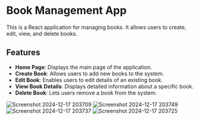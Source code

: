 # Book Management App

This is a React application for managing books. It allows users to create, edit, view, and delete books.

## Features

- **Home Page**: Displays the main page of the application.
- **Create Book**: Allows users to add new books to the system.
- **Edit Book**: Enables users to edit details of an existing book.
- **View Book Details**: Displays detailed information about a specific book.
- **Delete Book**: Lets users remove a book from the system.

![Screenshot 2024-12-17 203709](https://github.com/user-attachments/assets/b5ce762c-a9f5-4d08-b372-6dcfdf5184cf)
![Screenshot 2024-12-17 203749](https://github.com/user-attachments/assets/ed35dfc7-18a4-4b2f-bd87-af6d6f7c6bed)
![Screenshot 2024-12-17 203737](https://github.com/user-attachments/assets/9c6c1f4d-92e2-469b-a6c1-7f875a98b97a)
![Screenshot 2024-12-17 203725](https://github.com/user-attachments/assets/ba532fc4-c924-4a35-9581-8e8c06e91b5d)

